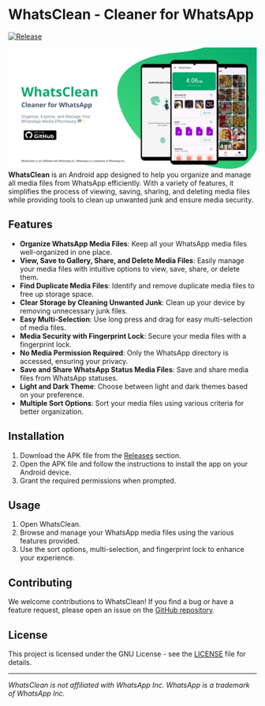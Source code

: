 # WhatsClean - Cleaner for WhatsApp

[![Release](https://img.shields.io/github/v/release/sachinkumar53/whatsclean)](https://github.com/sachinkumar53/whatsclean/releases)

![Banner](https://github.com/sachinkumar53/WhatsClean/blob/master/graphics/banner.png?raw=true)
**WhatsClean** is an Android app designed to help you organize and manage all media files from WhatsApp efficiently. With a variety of features, it simplifies the process of viewing, saving, sharing, and deleting media files while providing tools to clean up unwanted junk and ensure media security.

## Features

- **Organize WhatsApp Media Files**: Keep all your WhatsApp media files well-organized in one place.
- **View, Save to Gallery, Share, and Delete Media Files**: Easily manage your media files with intuitive options to view, save, share, or delete them.
- **Find Duplicate Media Files**: Identify and remove duplicate media files to free up storage space.
- **Clear Storage by Cleaning Unwanted Junk**: Clean up your device by removing unnecessary junk files.
- **Easy Multi-Selection**: Use long press and drag for easy multi-selection of media files.
- **Media Security with Fingerprint Lock**: Secure your media files with a fingerprint lock.
- **No Media Permission Required**: Only the WhatsApp directory is accessed, ensuring your privacy.
- **Save and Share WhatsApp Status Media Files**: Save and share media files from WhatsApp statuses.
- **Light and Dark Theme**: Choose between light and dark themes based on your preference.
- **Multiple Sort Options**: Sort your media files using various criteria for better organization.


## Installation

1. Download the APK file from the [Releases](https://github.com/sachinkumar53/whatsclean/releases) section.
2. Open the APK file and follow the instructions to install the app on your Android device.
3. Grant the required permissions when prompted.

## Usage

1. Open WhatsClean.
2. Browse and manage your WhatsApp media files using the various features provided.
3. Use the sort options, multi-selection, and fingerprint lock to enhance your experience.

## Contributing

We welcome contributions to WhatsClean! If you find a bug or have a feature request, please open an issue on the [GitHub repository](https://github.com/yourusername/whatsclean).

## License

This project is licensed under the GNU License - see the [LICENSE](LICENSE) file for details.

---

*WhatsClean is not affiliated with WhatsApp Inc. WhatsApp is a trademark of WhatsApp Inc.*
